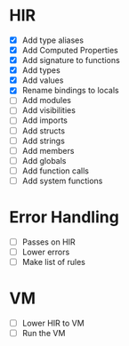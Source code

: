 # HIR

- [x] Add type aliases
- [x] Add Computed Properties
- [x] Add signature to functions
- [x] Add types
- [x] Add values
- [x] Rename bindings to locals
- [ ] Add modules
- [ ] Add visibilities
- [ ] Add imports
- [ ] Add structs
- [ ] Add strings
- [ ] Add members
- [ ] Add globals
- [ ] Add function calls
- [ ] Add system functions

# Error Handling

- [ ] Passes on HIR
- [ ] Lower errors
- [ ] Make list of rules

# VM

- [ ] Lower HIR to VM
- [ ] Run the VM